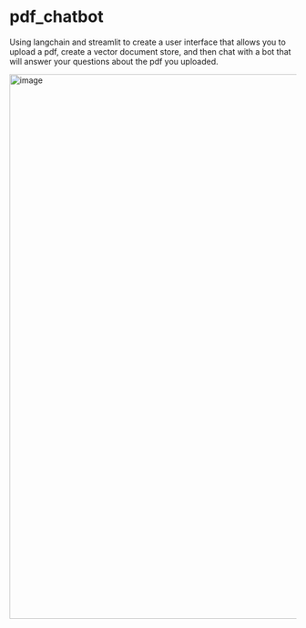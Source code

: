 # pdf_chatbot
Using langchain and streamlit to create a user interface that allows you to upload a pdf, create a vector document store, and then chat with a bot that will answer your questions about the pdf you uploaded.

<img width="956" alt="image" src="https://github.com/DylanRowe4/pdf_chatbot/assets/43864012/cb531745-411d-40ef-b6c4-a71084eac6dc">
